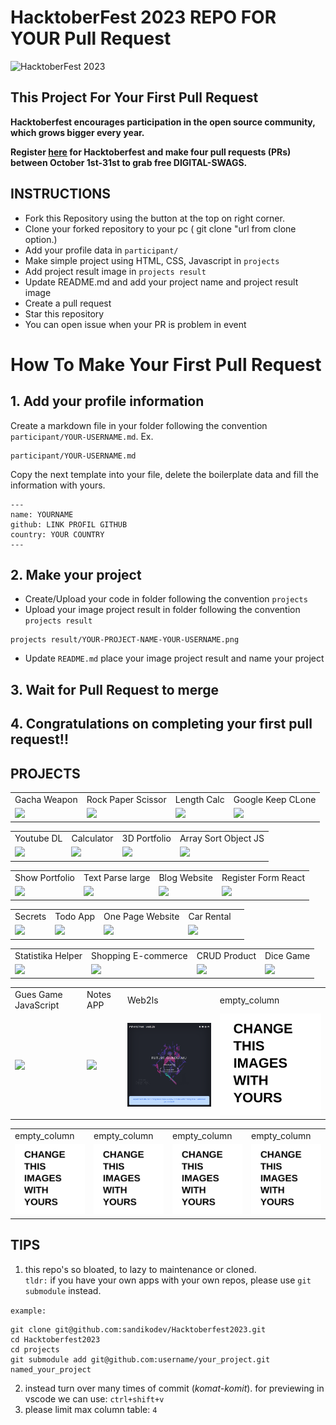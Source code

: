 # HacktoberFest 2023 REPO FOR YOUR Pull Request

![HacktoberFest 2023](https://github.com/udeannn/Hacktoberfest2023/raw/main/.github/hacktoberfest2023.png)

## This Project For Your First Pull Request

**Hacktoberfest encourages participation in the open source community, which grows bigger every year.**

**Register [here](https://hacktoberfest.digitalocean.com) for Hacktoberfest and make four pull requests (PRs) between October 1st-31st to grab free DIGITAL-SWAGS.**

## INSTRUCTIONS

- Fork this Repository using the button at the top on right corner.
- Clone your forked repository to your pc ( git clone "url from clone option.)
- Add your profile data in `participant/`
- Make simple project using HTML, CSS, Javascript in `projects`
- Add project result image in `projects result`
- Update README.md and add your project name and project result image
- Create a pull request
- Star this repository
- You can open issue when your PR is problem in event

# How To Make Your First Pull Request

## 1. Add your profile information

Create a markdown file in your folder following the convention `participant/YOUR-USERNAME.md`. Ex.

```
participant/YOUR-USERNAME.md
```

Copy the next template into your file, delete the boilerplate data and fill the information with yours.

```
---
name: YOURNAME
github: LINK PROFIL GITHUB
country: YOUR COUNTRY
---
```

## 2. Make your project

- Create/Upload your code in folder following the convention `projects`
- Upload your image project result in folder following the convention `projects result`

```
projects result/YOUR-PROJECT-NAME-YOUR-USERNAME.png
```

- Update `README.md` place your image project result and name your project

## 3. Wait for Pull Request to merge

## 4. Congratulations on completing your first pull request!!

## PROJECTS

<table>
  <tr>
    <td>Gacha Weapon</td>
    <td>Rock Paper Scissor</td>
    <td>Length Calc</td>
    <td>Google Keep CLone</td>
  </tr>
  <tr>
    <td><img src="projects result/sword-gacha-udeannn.png" width=270 /></td>
    <td><img src="projects result/rock-paper-scissor-sanika.png" width=270 /></td>
    <td><img src="projects result/length-calc-bagas.PNG" width=270 /></td>
    <td><img src="projects result/google-keep-clone.jpg" width=270 /></td>
  </tr>
</table>
<table>
  <tr>
    <td>Youtube DL</td>
    <td>Calculator</td>
    <td>3D Portfolio</td>
    <td>Array Sort Object JS</td>
  </tr>
  <tr>
    <td><img src="projects result/youtube-dl-ShirokamiRyzen.png" width=270 /></td>
    <td><img src="projects result/Calculator-ZPitta.png" width=270 /></td>
    <td><img src="projects result/3D-Portfolio-ShauryaSingh14.png" width=270 /></td>
    <td><img src="projects result/array-sort.png" width=270 /></td>
  </tr>
</table>
<table>
  <tr>
    <td>Show Portfolio</td>
    <td>Text Parse large</td>
    <td>Blog Website</td>
    <td>Register Form React</td>
  </tr>
  <tr>
    <td><img src="projects result/show-portfolio-tedante.png" width=270 /></td>
    <td><img src="projects result/parse-text-large.png" width=270 /></td>
    <td><img src="projects result/Blog_website.png" width=270 /></td>
    <td><img src="projects result/register-form-reaact-aiyafi.png" width=270 /></td>
  </tr>
</table>
<table>
  <tr>
    <td>Secrets</td>
    <td>Todo App</td>
    <td>One Page Website</td>
    <td>Car Rental<td>
  </tr>
  <tr>
    <td><img src="projects result/Secrets-sharmavikas4.png" width=270 /></td>
    <td><img src="projects result/todo-app.png" width=270 /></td>
    <td><img src="projects result/one-page-website.png" width=270 /></td>
    <td><img src="projects result/car-rental-mizzcode.png" width="270" /><td>
  </tr>
</table>
<table>
  <tr>
    <td>Statistika Helper</td>
    <td>Shopping E-commerce</td>
    <td>CRUD Product</td>
    <td>Dice Game</td>
  </tr>
  <tr>
    <td><img src="projects result/statistika-helper-rikarani.png" width=270 /></td>
    <td><img src="projects result/E-commerce.png" width=270 /></td>
    <td><img src="projects result/crud-product-risdatamamal.png" width=270 /></td>
    <td><img src="projects result/Dice-Game.PNG" width=270 /></td>
  </tr>
</table>
<table>
  <tr>
    <td>Gues Game JavaScript</td>
    <td>Notes APP</td>
    <td>Web2ls</td>
    <td>empty_column</td>
  </tr>
  <tr>
    <td><img src="projects result/gues-game-project.png" width=270 /></td>
    <td><img src="projects result/notes-app.png" width=270 /></td>
    <td><img src="projects result/web2ls.vercel.app-many-tools-you-can-get.png" width=270 /></td>
    <td><img src="projects result/change_this_img_with_yours.png" width=270 /></td>
  </tr>
</table>
<table>
  <tr>
    <td>empty_column</td>
    <td>empty_column</td>
    <td>empty_column</td>
    <td>empty_column</td>
  </tr>
  <tr>
    <td><img src="projects result/change_this_img_with_yours.png" width=270 /></td>
    <td><img src="projects result/change_this_img_with_yours.png" width=270 /></td>
    <td><img src="projects result/change_this_img_with_yours.png" width=270 /></td>
    <td><img src="projects result/change_this_img_with_yours.png" width=270 /></td>
  </tr>
</table>

## TIPS
1. this repo's so bloated, to lazy to maintenance or cloned.\
`tldr:` if you have your own apps with your own repos, please use `git submodule` instead.

`example:`
```
git clone git@github.com:sandikodev/Hacktoberfest2023.git
cd Hacktoberfest2023
cd projects
git submodule add git@github.com:username/your_project.git named_your_project
```
2. instead turn over many times of commit (*komat-komit*). for previewing in vscode we can use: `ctrl+shift+v`
3. please limit max column table: `4`